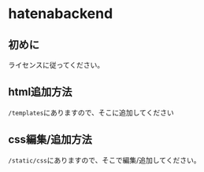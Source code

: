 # hatenabackend

## 初めに

ライセンスに従ってください。

## html追加方法

`/templates`にありますので、そこに追加してください

## css編集/追加方法

`/static/css`にありますので、そこで編集/追加してください。
